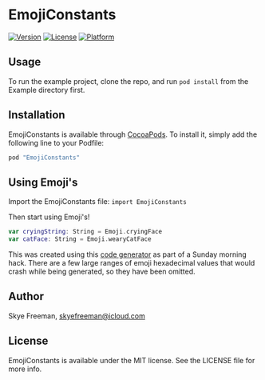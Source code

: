 # EmojiConstants

[![Version](https://img.shields.io/cocoapods/v/EmojiConstants.svg?style=flat)](http://cocoapods.org/pods/EmojiConstants)
[![License](https://img.shields.io/cocoapods/l/EmojiConstants.svg?style=flat)](http://cocoapods.org/pods/EmojiConstants)
[![Platform](https://img.shields.io/cocoapods/p/EmojiConstants.svg?style=flat)](http://cocoapods.org/pods/EmojiConstants)

## Usage

To run the example project, clone the repo, and run `pod install` from the Example directory first.

## Installation

EmojiConstants is available through [CocoaPods](http://cocoapods.org). To install
it, simply add the following line to your Podfile:

```ruby
pod "EmojiConstants"
```

## Using Emoji's

Import the EmojiConstants file: `import EmojiConstants`

Then start using Emoji's!

```swift
var cryingString: String = Emoji.cryingFace
var catFace: String = Emoji.wearyCatFace
```

This was created using this [code generator](https://github.com/skyefreeman/EmojiBuilder) as part of a Sunday morning hack.  There are a few large ranges of emoji hexadecimal values that would crash while being generated, so they have been omitted.

## Author

Skye Freeman, skyefreeman@icloud.com

## License

EmojiConstants is available under the MIT license. See the LICENSE file for more info.
